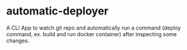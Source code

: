 # automatic-deployer
A CLI App to watch git repo and automatically run a command (deploy command, ex. build and run docker container) after inspecting some changes.
